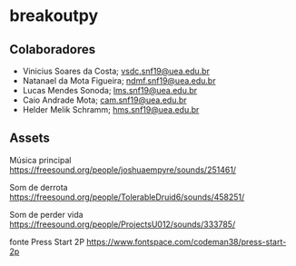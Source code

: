 # breakoutpy

## Colaboradores

 - Vinicius Soares da Costa; vsdc.snf19@uea.edu.br
 - Natanael da Mota Figueira; ndmf.snf19@uea.edu.br
 - Lucas Mendes Sonoda; lms.snf19@uea.edu.br
 - Caio Andrade Mota; cam.snf19@uea.edu.br
 - Helder Melik Schramm; hms.snf19@uea.edu.br
 
 ## Assets

Música principal
https://freesound.org/people/joshuaempyre/sounds/251461/

Som de derrota
https://freesound.org/people/TolerableDruid6/sounds/458251/

Som de perder vida
https://freesound.org/people/ProjectsU012/sounds/333785/

fonte Press Start 2P
https://www.fontspace.com/codeman38/press-start-2p
